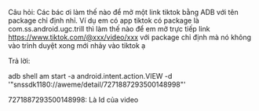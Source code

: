 Câu hỏi: Các bác ơi làm thế nào để mở một link tiktok bằng ADB với tên package chỉ định nhỉ. Ví dụ em có app tiktok có package là com.ss.android.ugc.trill thì làm thế nào để em mở trực tiếp link https://www.tiktok.com/@xxx/video/xxx với package chỉ định mà nó không vào trình duyệt xong mới nhảy vào tiktok ạ


Trả lời:


adb shell am start -a android.intent.action.VIEW -d '"snssdk1180://aweme/detail/7271887293500148998"'


7271887293500148998: Là Id của video


